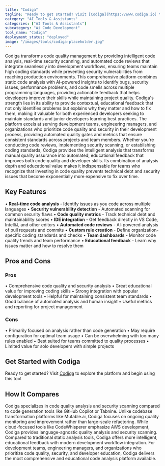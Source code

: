 ```yaml
---
title: "Codiga"
tagline: "Ready to get started? Visit [Codiga](https://www.codiga.io) to explore the platform and begin using this tool...."
category: "AI Tools & Assistants"
categories: ["AI Tools & Assistants"]
subcategory: "Ai Code Development"
tool_name: "Codiga"
deployment_status: "deployed"
image: "/images/tools/codiga-placeholder.jpg"
---
```

Codiga transforms code quality management by providing intelligent code analysis, real-time security scanning, and automated code reviews that integrate seamlessly into development workflows, ensuring teams maintain high coding standards while preventing security vulnerabilities from reaching production environments. This comprehensive platform combines static code analysis with AI-powered insights to identify bugs, security issues, performance problems, and code smells across multiple programming languages, providing actionable feedback that helps developers improve their skills while maintaining project quality. Codiga's strength lies in its ability to provide contextual, educational feedback that not only identifies problems but explains why they matter and how to fix them, making it valuable for both experienced developers seeking to maintain standards and junior developers learning best practices. The platform excels at serving development teams, engineering managers, and organizations who prioritize code quality and security in their development process, providing automated quality gates and metrics that ensure consistent standards across projects and team members. Whether you're conducting code reviews, implementing security scanning, or establishing coding standards, Codiga provides the intelligent analysis that transforms manual quality assurance into automated, educational feedback that improves both code quality and developer skills. Its combination of analysis depth and educational value makes it indispensable for teams who recognize that investing in code quality prevents technical debt and security issues that become exponentially more expensive to fix over time.

## Key Features

• **Real-time code analysis** - Identify issues as you code across multiple languages
• **Security vulnerability detection** - Automated scanning for common security flaws
• **Code quality metrics** - Track technical debt and maintainability scores
• **IDE integration** - Get feedback directly in VS Code, IntelliJ, and other editors
• **Automated code reviews** - AI-powered analysis of pull requests and commits
• **Custom rule creation** - Define organization-specific coding standards and checks
• **Team dashboards** - Monitor code quality trends and team performance
• **Educational feedback** - Learn why issues matter and how to resolve them

## Pros and Cons

### Pros
• Comprehensive code quality and security analysis
• Great educational value for improving coding skills
• Strong integration with popular development tools
• Helpful for maintaining consistent team standards
• Good balance of automated analysis and human insight
• Useful metrics and reporting for project management

### Cons
• Primarily focused on analysis rather than code generation
• May require configuration for optimal team usage
• Can be overwhelming with too many rules enabled
• Best suited for teams committed to quality processes
• Limited value for solo developers with simple projects

## Get Started with Codiga

Ready to get started? Visit [Codiga](https://www.codiga.io) to explore the platform and begin using this tool.

## How It Compares

Codiga specializes in code quality analysis and security scanning compared to code generation tools like GitHub Copilot or Tabnine. Unlike codebase transformation platforms like Mutable.ai, Codiga focuses on ongoing quality monitoring and improvement rather than large-scale refactoring. While cloud-focused tools like CodeWhisperer emphasize AWS development, Codiga provides language-agnostic quality analysis and security scanning. Compared to traditional static analysis tools, Codiga offers more intelligent, educational feedback with modern development workflow integration. For development teams, engineering managers, and organizations who prioritize code quality, security, and developer education, Codiga delivers the most comprehensive and educational code analysis platform available.